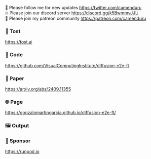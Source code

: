 🐣 Please follow me for new updates https://twitter.com/camenduru <br />
🔥 Please join our discord server https://discord.gg/k5BwmmvJJU <br />
🥳 Please join my patreon community https://patreon.com/camenduru <br />

###  🥪 Tost
https://tost.ai

### 🧬 Code
https://github.com/VisualComputingInstitute/diffusion-e2e-ft

### 📄 Paper
https://arxiv.org/abs/2409.11355

### 🌐 Page
https://gonzalomartingarcia.github.io/diffusion-e2e-ft/

### 🖼 Output


### 🏢 Sponsor
https://runpod.io
